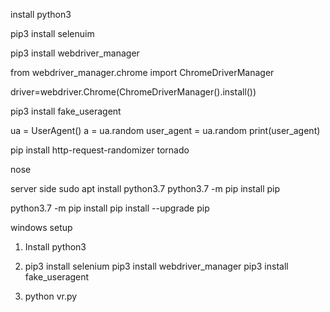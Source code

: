 install python3

pip3 install selenuim

pip3 install webdriver_manager

from webdriver_manager.chrome import ChromeDriverManager

driver=webdriver.Chrome(ChromeDriverManager().install()) 

pip3 install fake_useragent

ua = UserAgent()
a = ua.random
user_agent = ua.random
print(user_agent)

pip install 
http-request-randomizer
tornado

nose 



server side 
sudo apt install python3.7
python3.7 -m pip install pip

python3.7 -m pip install <module>
pip install --upgrade pip


windows setup 

1. Install python3 

2.  pip3 install selenium
    pip3 install webdriver_manager
    pip3 install fake_useragent

3. python vr.py
